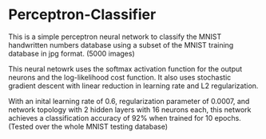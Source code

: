 # Perceptron-Classifier
This is a simple perceptron neural network to classify the MNIST handwritten numbers database using a subset of the MNIST training database in jpg format. (5000 images)

This neural netowrk uses the softmax activation function for the output neurons and the log-likelihood cost function. It also uses stochastic gradient descent with linear
reduction in learning rate and L2 regularization.

With an inital learning rate of 0.6, regularization parameter of 0.0007, and network topology with 2 hidden layers with 16 neurons each, this network achieves a
classification accuracy of 92% when trained for 10 epochs. (Tested over the whole MNIST testing database)
